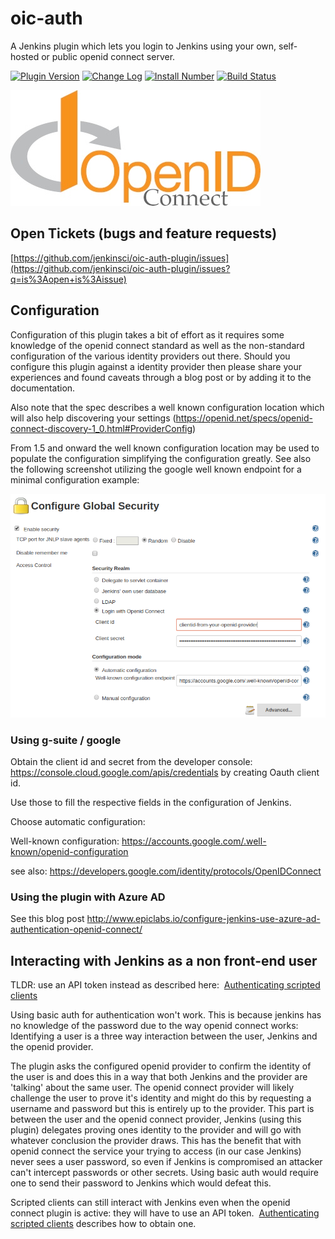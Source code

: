 # oic-auth

A Jenkins plugin which lets you login to Jenkins using your own, self-hosted or public openid connect server.

[![Plugin Version](https://img.shields.io/jenkins/plugin/v/oic-auth.svg)](https://plugins.jenkins.io/oic-auth)
[![Change Log](https://img.shields.io/github/release/jenkinsci/oic-auth-plugin.svg?label=changelog)](https://github.com/jenkinsci/oic-auth-plugin/releases/latest)
[![Install Number](https://img.shields.io/jenkins/plugin/i/oic-auth.svg?color=blue)](https://plugins.jenkins.io/oic-auth)
[![Build Status](https://ci.jenkins.io/buildStatus/icon?job=Plugins/oic-auth-plugin/master)](https://ci.jenkins.io/job/Plugins/oic-auth-plugin/master)

![OpenID connect](/docs/images/openid-connect-logo.jpg)

## Open Tickets (bugs and feature requests)

[https://github.com/jenkinsci/oic-auth-plugin/issues](https://github.com/jenkinsci/oic-auth-plugin/issues?q=is%3Aopen+is%3Aissue)

## Configuration

Configuration of this plugin takes a bit of effort as it requires some
knowledge of the openid connect standard as well as the non-standard
configuration of the various identity providers out there. Should you
configure this plugin against a identity provider then please share your
experiences and found caveats through a blog post or by adding it to the
documentation.

Also note that the spec describes a well known configuration location
which will also help discovering your settings
(<https://openid.net/specs/openid-connect-discovery-1_0.html#ProviderConfig>)

From 1.5 and onward the well known configuration location may be used to
populate the configuration simplifying the configuration greatly. See
also the following screenshot utilizing the google well known endpoint
for a minimal configuration example: 

![global-config](/docs/images/global-config.png)

### Using g-suite / google

Obtain the client id and secret from the developer console: https://console.cloud.google.com/apis/credentials by creating Oauth client id.

Use those to fill the respective fields in the configuration of Jenkins.

Choose automatic configuration:

Well-known configuration: https://accounts.google.com/.well-known/openid-configuration

see also: <https://developers.google.com/identity/protocols/OpenIDConnect>

### Using the plugin with Azure AD

See this blog post <http://www.epiclabs.io/configure-jenkins-use-azure-ad-authentication-openid-connect/>

## Interacting with Jenkins as a non front-end user

TLDR: use an API token instead as described here: 
[Authenticating scripted clients](https://www.jenkins.io/doc/book/system-administration/authenticating-scripted-clients/)

Using basic auth for authentication won't work. This is because jenkins
has no knowledge of the password due to the way openid connect works:
Identifying a user is a three way interaction between the user, Jenkins
and the openid provider.

The plugin asks the configured openid provider to confirm the identity
of the user is and does this in a way that both Jenkins and the provider
are 'talking' about the same user. The openid connect provider will
likely challenge the user to prove it's identity and might do this by
requesting a username and password but this is entirely up to the
provider. This part is between the user and the openid connect provider,
Jenkins (using this plugin) delegates proving ones identity to the
provider and will go with whatever conclusion the provider draws. This
has the benefit that with openid connect the service your trying to
access (in our case Jenkins) never sees a user password, so even if
Jenkins is compromised an attacker can't intercept passwords or other
secrets. Using basic auth would require one to send their password to
Jenkins which would defeat this.


Scripted clients can still interact with Jenkins even when the openid
connect plugin is active: they will have to use an API
token. 
[Authenticating scripted clients](https://wiki.jenkins.io/display/JENKINS/Authenticating+scripted+clients) describes
how to obtain one. 
